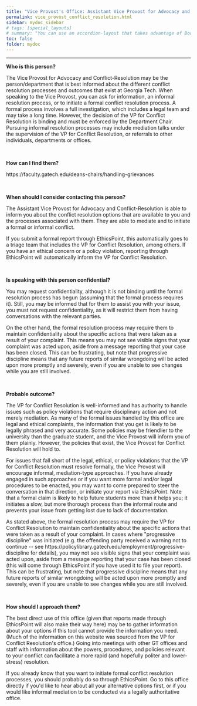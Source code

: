 ```yaml
---
title: "Vice Provost's Office: Assistant Vice Provost for Advocacy and Conflict-Resolution"
permalink: vice_provost_conflict_resolution.html
sidebar: mydoc_sidebar
# tags: [special_layouts]
# summary: "You can use an accordion-layout that takes advantage of Bootstrap styling. This is useful for an FAQ page."
toc: false
folder: mydoc
---
```


<hr>

<p><b>Who is this person?</b></p>
   <p>The Vice Provost for Advocacy and Conflict-Resolution may be the person/department that is best informed about the different conflict resolution processes and outcomes that exist at Georgia Tech. When speaking to the Vice Provost, you can ask for information, an informal resolution process, or to initiate a formal conflict resolution process. A formal process involves a full investigation, which includes a legal team and may take a long time. However, the decision of the VP for Conflict Resolution is binding and must be enforced by the Department Chair. Pursuing informal resolution processes may include mediation talks under the supervision of the VP for Conflict Resolution, or referrals to other individuals, departments or offices.</p>

<p>&nbsp;</p>

<p><b>How can I find them?</b></p>
   <p>https://faculty.gatech.edu/deans-chairs/handling-grievances</p>

<p>&nbsp;</p>

<p><b>When should I consider contacting this person?</b></p>
   <p>The Assistant Vice Provost for Advocacy and Conflict-Resolution is able to inform you about the conflict resolution options that are available to you and the processes associated with them. They are able to mediate and to initiate a formal or informal conflict.</p>
   <p>If you submit a formal report through EthicsPoint, this automatically goes to a triage team that includes the VP for Conflict Resolution, among others. If you have an ethical concern or a policy violation, reporting through EthicsPoint will automatically inform the VP for Conflict Resolution.</p>

<p>&nbsp;</p>

<p><b>Is speaking with this person confidential?</b></p>
   <p>You may request confidentiality, although it is not binding until the formal resolution process has begun (assuming that the formal process requires it). Still, you may be informed that for them to assist you with your issue, you must not request confidentiality, as it will restrict them from having conversations with the relevant parties.</p>
   <p>On the other hand, the formal resolution process may require them to maintain confidentiality about the specific actions that were taken as a result of your complaint. This means you may not see visible signs that your complaint was acted upon, aside from a message reporting that your case has been closed. This can be frustrating, but note that progressive discipline means that any future reports of similar wrongdoing will be acted upon more promptly and severely, even if you are unable to see changes while you are still involved.</p>

<p>&nbsp;</p>

<p><b>Probable outcome?</b></p>
   <p>The VP for Conflict Resolution is well-informed and has authority to handle issues such as policy violations that require disciplinary action and not merely mediation. As many of the formal issues handled by this office are legal and ethical complaints, the information that you get is likely to be legally phrased and very accurate. Some policies may be friendlier to the university than the graduate student, and the Vice Provost will inform you of them plainly. However, the policies that exist, the Vice Provost for Conflict Resolution will hold to.</p>
   <p>For issues that fall short of the legal, ethical, or policy violations that the VP for Conflict Resolution must resolve formally, the Vice Provost will encourage informal, mediation-type approaches. If you have already engaged in such approaches or if you want more formal and/or legal procedures to be enacted, you may want to come prepared to steer the conversation in that direction, or initiate your report via EthicsPoint. Note that a formal claim is likely to help future students more than it helps you; it initiates a slow, but more thorough process than the informal route and prevents your issue from getting lost due to lack of documentation.</p>
   <p>As stated above, the formal resolution process may require the VP for Conflict Resolution to maintain confidentiality about the specific actions that were taken as a result of your complaint. In cases where "progressive discipline" was initiated (e.g. the offending party received a warning not to continue -- see https://policylibrary.gatech.edu/employment/progressive-discipline for details), you may not see visible signs that your complaint was acted upon, aside from a message reporting that your case has been closed (this will come through EthicsPoint if you have used it to file your report). This can be frustrating, but note that progressive discipline means that any future reports of similar wrongdoing will be acted upon more promptly and severely, even if you are unable to see changes while you are still involved.</p>

<p>&nbsp;</p>

<p><b>How should I approach them?</b></p>
   <p>The best direct use of this office (given that reports made through EthicsPoint will also make their way here) may be to gather information about your options if this tool cannot provide the information you need. (Much of the information on this website was sourced from the VP for Conflict Resolution's office.) Going into meetings with other GT offices and staff with information about the powers, procedures, and policies relevant to your conflict can facilitate a more rapid (and hopefully politer and lower-stress) resolution.</p>
   <p>If you already know that you want to initiate formal conflict resolution processes, you should probably do so through EthicsPoint. Go to this office directly if you'd like to hear about all your alternative options first, or if you would like informal mediation to be conducted via a legally authoritative office.</p>


<script>
    if(location.hash !== null && location.hash !== "")
    {
        var url = location.hash.endsWith("-1") ? location.hash.substring(0, location.hash.length-2) : location.hash;
        $(url + ".collapse").collapse("show");
    }
</script>
